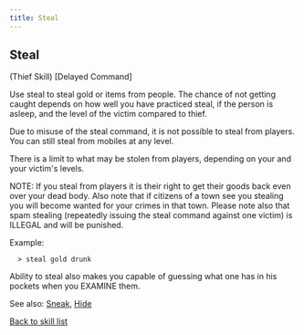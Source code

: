 ```yaml
---
title: Steal
---
```


## Steal

(Thief Skill) \[Delayed Command\]

Use steal to steal gold or items from people. The chance of not getting
caught depends on how well you have practiced steal, if the person is
asleep, and the level of the victim compared to thief.

Due to misuse of the steal command, it is not possible to steal from
players. You can still steal from mobiles at any level.

There is a limit to what may be stolen from players, depending on your
and your victim's levels.

NOTE: If you steal from players it is their right to get their goods
back even over your dead body. Also note that if citizens of a town see
you stealing you will become wanted for your crimes in that town. Please
note also that spam stealing (repeatedly issuing the steal command
against one victim) is ILLEGAL and will be punished.

Example:

`  > steal gold drunk`

Ability to steal also makes you capable of guessing what one has in his
pockets when you EXAMINE them.

See also: [Sneak](Sneak "wikilink"), [Hide](Hide "wikilink")

[Back to skill list](Skill "wikilink")